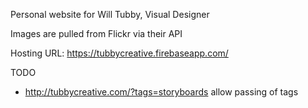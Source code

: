 Personal website for Will Tubby, Visual Designer

Images are pulled from Flickr via their API

Hosting URL: https://tubbycreative.firebaseapp.com/

TODO
- http://tubbycreative.com/?tags=storyboards allow passing of tags
